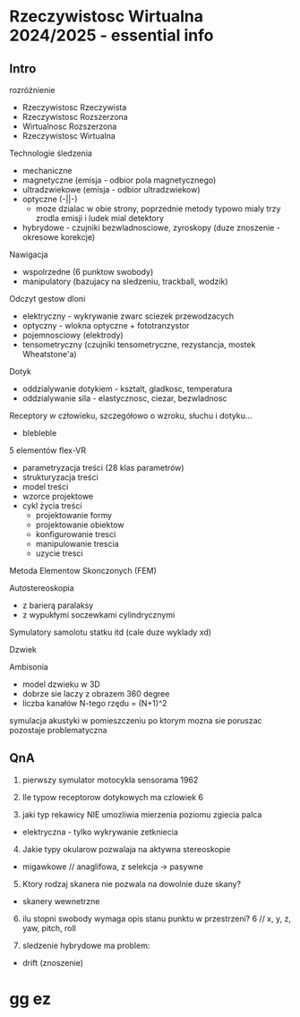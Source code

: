 # Rzeczywistosc Wirtualna 2024/2025 - essential info

## Intro

rozróżnienie

- Rzeczywistosc Rzeczywista
- Rzeczywistosc Rozszerzona
- Wirtualnosc Rozszerzona
- Rzeczywistosc Wirtualna

Technologie śledzenia

- mechaniczne
- magnetyczne (emisja - odbior pola magnetycznego)
- ultradzwiekowe (emisja - odbior ultradzwiekow)
- optyczne (-||-)
  - moze dzialac w obie strony, poprzednie metody typowo mialy trzy zrodla emisji i ludek mial detektory
- hybrydowe - czujniki bezwladnosciowe, zyroskopy (duze znoszenie - okresowe korekcje)

Nawigacja

- wspolrzedne (6 punktow swobody)
- manipulatory (bazujacy na sledzeniu, trackball, wodzik)

Odczyt gestow dloni

- elektryczny - wykrywanie zwarc sciezek przewodzacych
- optyczny - wlokna optyczne + fototranzystor
- pojemnosciowy (elektrody)
- tensometryczny (czujniki tensometryczne, rezystancja, mostek Wheatstone'a)

Dotyk

- oddzialywanie dotykiem - ksztalt, gladkosc, temperatura
- oddzialywanie sila - elastycznosc, ciezar, bezwladnosc

Receptory w człowieku, szczegółowo o wzroku, słuchu i dotyku...

- blebleble

5 elementów flex-VR

- parametryzacja treści (28 klas parametrów)
- strukturyzacja treści
- model treści
- wzorce projektowe
- cykl życia treści
  - projektowanie formy
  - projektowanie obiektow
  - konfigurowanie tresci
  - manipulowanie trescia
  - uzycie tresci

Metoda Elementow Skonczonych (FEM)

Autostereoskopia

- z barierą paralaksy
- z wypukłymi soczewkami cylindrycznymi

Symulatory samolotu statku itd (cale duze wyklady xd)

Dzwiek

Ambisonia

- model dzwieku w 3D
- dobrze sie laczy z obrazem 360 degree
- liczba kanałów N-tego rzędu = (N+1)^2

symulacja akustyki w pomieszczeniu po ktorym mozna sie poruszac pozostaje problematyczna

## QnA

1. pierwszy symulator motocykla
sensorama 1962

2. Ile typow receptorow dotykowych ma czlowiek
6

3. jaki typ rekawicy NIE umozliwia mierzenia poziomu zgiecia palca

- elektryczna - tylko wykrywanie zetkniecia

4. Jakie typy okularow pozwalaja na aktywna stereoskopie

- migawkowe
// anaglifowa, z selekcja -> pasywne

5. Ktory rodzaj skanera nie pozwala na dowolnie duze skany?

- skanery wewnetrzne

6. ilu stopni swobody wymaga opis stanu punktu w przestrzeni?
6
// x, y, z, yaw, pitch, roll

7. sledzenie hybrydowe ma problem:

- drift (znoszenie)

# gg ez
